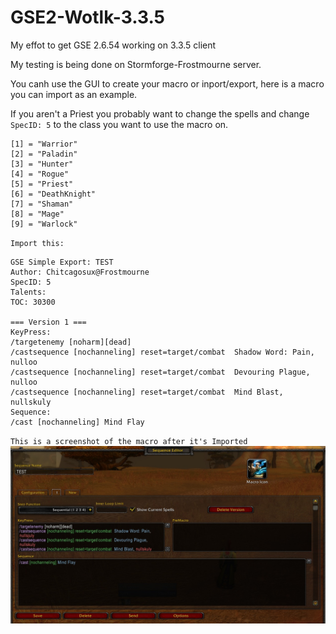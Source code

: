 # GSE2-Wotlk-3.3.5

My effot to get GSE 2.6.54 working on 3.3.5 client

My testing is being done on Stormforge-Frostmourne server.

You canh use the GUI to create your macro or inport/export, here is a macro you can import as an example.


If you aren't a Priest you probably want to change the spells and change `SpecID: 5` to the class you want to use the macro on. 

```
[1] = "Warrior"
[2] = "Paladin"
[3] = "Hunter"
[4] = "Rogue"
[5] = "Priest"
[6] = "DeathKnight"
[7] = "Shaman"
[8] = "Mage"
[9] = "Warlock"
```

`Import this:`
  ```
GSE Simple Export: TEST
Author: Chitcagosux@Frostmourne
SpecID: 5
Talents: 
TOC: 30300

=== Version 1 ===
KeyPress:
 /targetenemy [noharm][dead]
 /castsequence [nochanneling] reset=target/combat  Shadow Word: Pain, nulloo
 /castsequence [nochanneling] reset=target/combat  Devouring Plague, nulloo
 /castsequence [nochanneling] reset=target/combat  Mind Blast, nullskuly
Sequence:
 /cast [nochanneling] Mind Flay
```
`This is a screenshot of the macro after it's Imported`
![image](GSE2-WOTLK.jpg)
